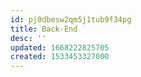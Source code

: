 ```yaml
---
id: pj0dbesw2qm5j1tub9f34pg
title: Back-End
desc: ''
updated: 1668222825705
created: 1533453327000
---
```

